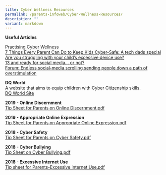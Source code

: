 ```yaml
---
title: Cyber Wellness Resources
permalink: /parents-infoweb/Cyber-Wellness-Resources/
description: ""
variant: markdown
---
```

**Useful Articles**

[Practising Cyber Wellness](https://www.moe.gov.sg/education-in-sg/our-programmes/cyber-wellness) <br>
[7 Things Every Parent Can Do to Keep Kids Cyber-Safe: A tech dads special](https://www.schoolbag.edu.sg/story/7-things-every-parent-can-do-to-keep-kids-cyber-safe-a-tech-dads-special?utm_source=newsletter+sb+article&amp;utm_medium=newsletter&amp;utm_campaign=june+2023+edm) <br>
[Are you struggling with your child’s excessive device use?](https://www.schoolbag.edu.sg/story/are-you-struggling-with-your-child-s-excessive-device-use)<br>
[13 and ready for social media… or not?](https://www.schoolbag.edu.sg/story/13-and-ready-for-social-media-or-not)<br>
[Forum: Endless social-media scrolling sending people down a path of overstimulation](https://www.straitstimes.com/opinion/forum/forum-endless-social-media-scrolling-sending-people-down-a-path-of-overstimulation)

**DQ World**  
A website that aims to equip children with Cyber Citizenship skills.  
[DQ World Site](https://www.dqworld.net/#!/landing/whatisdqworld)  
  
**2019 - Online Discernment**  
[Tip Sheet for Parents on Online Discernment.pdf](/files/Tip%20Sheet%20for%20Parents%20on%20Online%20Discernment.pdf)
  
**2019 - Appropriate Online Expression**
<br>[Tip Sheet for Parents on Appropriate Online Expression.pdf](/files/Tip%20Sheet%20for%20Parents%20on%20Appropriate%20Online%20Expression.pdf)

**2018 - Cyber Safety**  
[Tip Sheet for Parents on Cyber Safety.pdf](/files/Tip%20Sheet%20for%20Parents%20on%20Cyber%20Safety.pdf)
  
**2018 - Cyber Bullying**  
[Tip Sheet on Cyber Bullying.pdf](/files/Tip%20Sheet%20on%20Cyber%20Bullying.pdf)
  
**2018 - Excessive Internet Use**  
[Tip sheet for Parents-Excessive Internet Use.pdf](/files/Tip%20sheet%20for%20Parents-Excessive%20Internet%20Use.pdf)